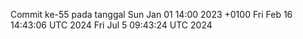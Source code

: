 Commit ke-55 pada tanggal Sun Jan 01 14:00 2023 +0100
Fri Feb 16 14:43:06 UTC 2024
Fri Jul  5 09:43:24 UTC 2024

